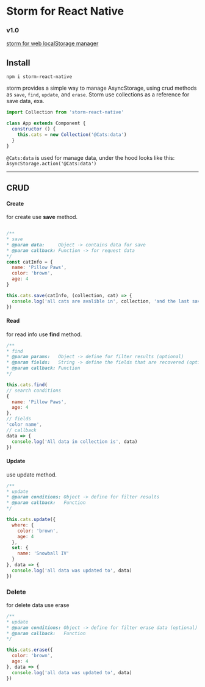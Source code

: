 # Storm for React Native

### v1.0

[storm for web localStorage manager](https://github.com/e1016/storm)

## Install
`npm i storm-react-native`

storm provides a simple way to manage AsyncStorage, using
crud methods as `save`, `find`, `update`, and `erase`. Storm
use collections as a reference for save data, exa.

```js
import Collection from 'storm-react-native'

class App extends Component {
  constructor () {
    this.cats = new Collection('@Cats:data')
  }
}
```

`@Cats:data` is used for manage data, under the hood looks like this: `AsyncStorage.action('@Cats:data')`

---

## CRUD

#### Create

for create use **save** method.

```js

/**
* save
* @param data:     Object -> contains data for save
* @param callback: Function -> for request data
*/
const catInfo = {
  name: 'Pillow Paws',
  color: 'brown',
  age: 4
}

this.cats.save(catInfo, (collection, cat) => {
  console.log('all cats are avalible in', collection, 'and the last saved cat is', cat)
})
```

#### Read

for read info use **find** method.

```js
/**
* find
* @param params:   Object -> define for filter results (optional)
* @param fields:   String -> define the fields that are recovered (optional)
* @param callback: Function
*/

this.cats.find(
// search conditions
{
  name: 'Pillow Paws',
  age: 4
},
// fields
'color name',
// callback
data => {
  console.log('All data in collection is', data)
})
```

#### Update
use update method.

```js
/**
* update
* @param conditions: Object -> define for filter results
* @param callback:   Function
*/

this.cats.update({
  where: {
    color: 'brown',
    age: 4
  },
  set: {
    name: 'Snowball IV'
  }
}, data => {
  console.log('all data was updated to', data)
})
```

### Delete
for delete data use erase

```js
/**
* update
* @param conditions: Object -> define for filter erase data (optional)
* @param callback:   Function
*/

this.cats.erase({
  color: 'brown',
  age: 4
}, data => {
  console.log('all data was updated to', data)
})
```
